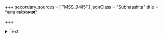 +++
secondary_sources = [ "MSS_9485",]
jsonClass = "Subhaashita"
title = "कान्ते त्वन्नेत्रकान्तम्"

+++

<details><summary>Text</summary>

कान्ते त्वन्नेत्रकान्तं पुरु कमलवनं त्वन्मुखस्योपमेयश् चन्द्रः प्रत्यक्षसिद्धः पिककुलमपि च त्वत्स्वरस्यानुकारि।  
रम्भाकाण्डस् त्वदूरुच्छविरपि सुलभः कम्बवश्च त्वदीयाः कण्ठाकारा शिखण्डास् तव कचसदृशास्तत् कथं तेऽसमत्वम्॥
</details>

